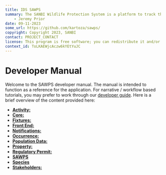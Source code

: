 ```yaml
---
title: IDS SAWPS
summary: The SANBI Wildlife Protection System is a platform to track the population levels of endangered wildlife.
    - Jeremy Prior
date: 09-11-2023
some_url: https://github.com/kartoza/sawps/
copyright: Copyright 2023, SANBI
contact: PROJECT_CONTACT
license: This program is free software; you can redistribute it and/or modify it under the terms of the GNU Affero General Public License as published by the Free Software Foundation; either version 3 of the License, or (at your option) any later version.
context_id: ToLKAEWjcAczw6kYEtYuJC
---
```


# Developer Manual

Welcome to the SAWPS developer manual. The manual is intended to function as a reference for the application. For narrative / workflow based tutorials, you may prefer to work through our [developer guide](../guide/index.md). Here is a brief overview of the content provided here:
<!-- Need single sentence descriptions to be added to the list and the order might need to change -->

* **[Activity:](./activity.md)**
* **[Core:](./core.md)**
* **[Fixtures:](./fixtures.md)**
* **[Front End:](./frontend.md)**
* **[Notifications:](./notification.md)**
* **[Occurrence:](./occurrence.md)**
* **[Population Data:](./population_data.md)**
* **[Property:](./property.md)**
* **[Regulatory Permit:](./regulator_permit.md)**
* **[SAWPS](./sawps.md)**
* **[Species](./species.md)**
* **[Stakeholders:](./stakeholder.md)**

